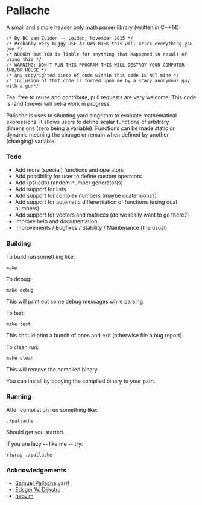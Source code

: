 # Pallache
A small and simple header only math parser library (written in C++14):
```
/* By BC van Zuiden -- Leiden, November 2015 */
/* Probably very buggy USE AT OWN RISK this will brick everything you own */
/* NOBODY but YOU is liable for anything that happened in result of using this */
/* WARNING: DON'T RUN THIS PROGRAM THIS WILL DESTROY YOUR COMPUTER AND/OR HOUSE */
/* Any copyrighted piece of code within this code is NOT mine */
/* Inclusion of that code is forced upon me by a scary anonymous guy with a gun*/
```
Feel free to reuse and contribute, pull requests are very welcome!
This code is (and forever will be) a work in progress.

Pallache is uses to shunting yard alogrithm to evaluate mathematical expressions.
It allows users to define scalar functions of arbitrary dimensions (zero being a variable).
Functions can be made static or dynamic meaning the change or remain when defined by another (changing) variable.

### Todo
* Add more (special) functions and operators
* Add possibility for user to define custom operators
* Add (psuedo) random number generator(s)
* Add support for lists
* Add support for complex numbers (maybe quaternions?)
* Add support for automatic differentiation of functions (using dual numbers)
* Add support for vectors and matrices (do we really want to go there?)
* Improve help and documentation
* Improvements / Bugfixes / Stability / Maintenance (the usual)

### Building
To build run something like:
```
make
```

To debug:
```
make debug
```
This will print out some debug messages while parsing.

To test:
```
make test
```
This should print a bunch of ones and exit (otherwise file a bug report).

To clean run:
```
make clean
```
This will remove the compiled binary.

You can install by copying the compiled binary to your path.

### Running
After compilation run something like:
```
./pallache 
```
Should get you started.  

If you are lazy -- like me -- try:
```
rlwrap ./pallache
```

### Acknowledgements
* [Samuel Pallache](https://en.wikipedia.org/wiki/Samuel_Pallache) yarr!
* [Edsger W. Dijkstra](https://en.wikipedia.org/wiki/Edsger_W._Dijkstra)
* [neovim](https://neovim.io)
